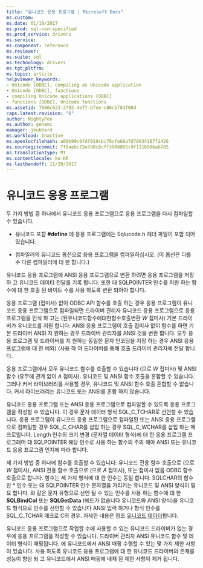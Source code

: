 ```yaml
---
title: "유니코드 응용 프로그램 | Microsoft Docs"
ms.custom: 
ms.date: 01/19/2017
ms.prod: sql-non-specified
ms.prod_service: drivers
ms.service: 
ms.component: reference
ms.reviewer: 
ms.suite: sql
ms.technology: drivers
ms.tgt_pltfrm: 
ms.topic: article
helpviewer_keywords:
- Unicode [ODBC], compiling as Unicode application
- Unicode [ODBC], functions
- compiling Unicode applications [ODBC]
- functions [ODBC], Unicode functions
ms.assetid: 7986c623-2792-4e77-bfee-c86cbf84f08d
caps.latest.revision: "6"
author: MightyPen
ms.author: genemi
manager: jhubbard
ms.workload: Inactive
ms.openlocfilehash: a09b99c9fdf819cbc78cfe68a7d78634187f2426
ms.sourcegitcommit: 7f8aebc72e7d0c8cff3990865c9f1316996a67d5
ms.translationtype: MT
ms.contentlocale: ko-KR
ms.lasthandoff: 11/20/2017
---
```

# <a name="unicode-applications"></a>유니코드 응용 프로그램
두 가지 방법 중 하나에서 유니코드 응용 프로그램으로 응용 프로그램을 다시 컴파일할 수 있습니다.  
  
-   유니코드 포함 **#define** 에 응용 프로그램에는 Sqlucode.h 헤더 파일이 포함 되어 있습니다.  
  
-   컴파일러의 유니코드 옵션으로 응용 프로그램을 컴파일하십시오. (이 옵션은 다를 수 다른 컴파일러에 대 한 합니다.)  
  
 유니코드 응용 프로그램에 ANSI 응용 프로그램으로 변환 하려면 응용 프로그램을 저장 하 고 유니코드 데이터 전달를 기록 합니다. 또한 대 SQLPOINTER 인수를 지원 하는 함수에 대 한 호출 된 바이트 수를 사용 하도록 변환 되어야 합니다.  
  
 응용 프로그램 (접미사) 없이 ODBC API 함수를 호출 하는 경우 응용 프로그램이 유니코드 응용 프로그램으로 컴파일되면 드라이버 관리자 유니코드 응용 프로그램으로 응용 프로그램을 인식 하 고는 (된유니코드함수에대한함수호출변환 *W* 접미사) 기본 드라이버가 유니코드를 지원 합니다. ANSI 응용 프로그램이 호출 접미사 없이 함수를 하면 기본 드라이버 ANSI 지 원하는 경우 드라이버 관리자를 ANSI 것을 변환 합니다. 모두 응용 프로그램 및 드라이버를 지 원하는 동일한 문자 인코딩을 지정 하는 경우 ANSI 응용 프로그램에 대 한 예외) (사용 하 여 드라이버를 통해 호출 드라이버 관리자에 전달 합니다.  
  
 응용 프로그램에서 모두 유니코드 함수를 호출할 수 있습니다 (으로 *W* 접미사) 및 ANSI 함수 (유무에 관계 없이 *A* 접미사). 유니코드 및 ANSI 함수 호출을 혼합할 수 있습니다. 그러나 커서 라이브러리를 사용할 경우, 유니코드 및 ANSI 함수 호출 혼합할 수 없습니다. 커서 라이브러리는 유니코드 또는 ANSI를 혼합 하지 않습니다.  
  
 유니코드 응용 프로그램 또는 ANSI 응용 프로그램으로 컴파일할 수 있도록 응용 프로그램을 작성할 수 있습니다. 이 경우 문자 데이터 형식 SQL_C_TCHAR로 선언할 수 있습니다. 응용 프로그램이 유니코드 응용 프로그램으로 컴파일된 또는 ANSI 응용 프로그램으로 컴파일할 경우 SQL_C_CHAR를 삽입 하는 경우 SQL_C_WCHAR를 삽입 하는 매크로입니다. Length 인수의 크기 변경 (문자열 데이터 형식)에 대 한 응용 프로그램 프로그래머 대 SQLPOINTER 해당 인수로 사용 하는 함수의 주의 해야 ANSI 또는 유니코드 응용 프로그램 인지에 따라 합니다.  
  
 세 가지 방법 중 하나에 함수를 호출할 수 있습니다: 유니코드 전용 함수 호출으로 (으로 *W* 접미사), ANSI 전용 함수 호출으로 (으로 *A* 접미사), 또는 접미사 없음 ODBC 함수 호출으로 합니다. 함수는 세 가지 형식에 대 한 인수는 동일 합니다. SQLCHAR의 함수만 \* 인수 또는 대 SQLPOINTER 인수 문자열을 가리키는 유니코드 및 ANSI 양식이 필요 합니다. 와 같은 문자 유형으로 선언 될 수 있는 인수를 사용 하는 함수에 대 한 **SQLBindCol** 또는 **SQLGetData** (헤드가 없습니다 유니코드와 ANSI 양식)을 유니코드 형식으로 인수를 선언할 수 있습니다 ANSI 입력 하거나 형식 인수를 SQL_C_TCHAR 매크로 C의 경우. 자세한 내용은 참조 [유니코드 데이터](../../../odbc/reference/develop-app/unicode-data.md)합니다.  
  
 유니코드 응용 프로그램으로 작업할 수에 사용할 수 있는 유니코드 드라이버가 없는 경우에 응용 프로그램을 작성할 수 있습니다. 드라이버 관리자 ANSI 유니코드 함수 및 데이터 형식이 매핑됩니다. 에 유니코드에서 ANSI 매핑 수행할 수 있는 몇 가지 제한 사항이 있습니다. 사용 하도록 유니코드 응용 프로그램에 대 한 유니코드 드라이버의 존재를 성능이 향상 되 고 유니코드에서 ANSI 매핑에 내재 된 제한 사항이 제거 됩니다.
